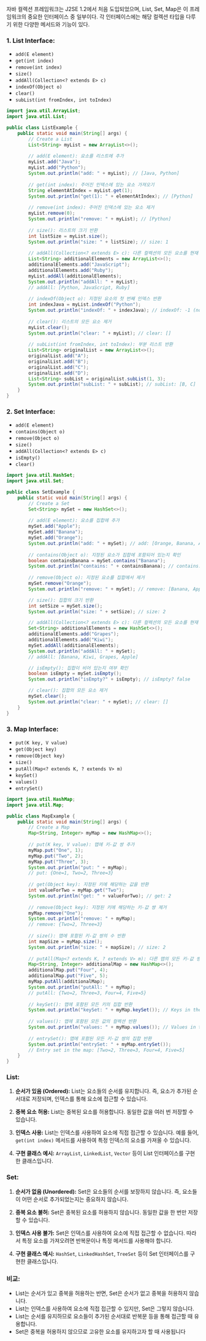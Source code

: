자바 컬렉션 프레임워크는 J2SE 1.2에서 처음 도입되었으며, List, Set, Map은 이 프레임워크의 중요한 인터페이스 중 일부이다. 각 인터페이스에는 해당 컬렉션 타입을 다루기 위한 다양한 메서드와 기능이 있다. 
### 1. List Interface:

- `add(E element)`
- `get(int index)`
- `remove(int index)`
- `size()`
- `addAll(Collection<? extends E> c)`
- `indexOf(Object o)`
- `clear()`
- `subList(int fromIndex, int toIndex)`
```java
import java.util.ArrayList;
import java.util.List;

public class ListExample {
    public static void main(String[] args) {
        // Create a List
        List<String> myList = new ArrayList<>();
        
        // add(E element): 요소를 리스트에 추가
        myList.add("Java");
        myList.add("Python");
        System.out.println("add: " + myList); // [Java, Python]
        
        // get(int index): 주어진 인덱스에 있는 요소 가져오기
        String elementAtIndex = myList.get(1);
        System.out.println("get(1): " + elementAtIndex); // [Python]
        
        // remove(int index): 주어진 인덱스에 있는 요소 제거
        myList.remove(0);
        System.out.println("remove: " + myList); // [Python]
        
        // size(): 리스트의 크기 반환
        int listSize = myList.size();
        System.out.println("size: " + listSize); // size: 1
        
        // addAll(Collection<? extends E> c): 다른 컬렉션의 모든 요소를 현재 리스트에 추가
        List<String> additionalElements = new ArrayList<>();
        additionalElements.add("JavaScript");
        additionalElements.add("Ruby");
        myList.addAll(additionalElements);
        System.out.println("addAll: " + myList);
        // addAll: [Python, JavaScript, Ruby]
        
        // indexOf(Object o): 지정된 요소의 첫 번째 인덱스 반환
        int indexJava = myList.indexOf("Python");
        System.out.println("indexOf: " + indexJava); // indexOf: -1 (not found)
        
        // clear(): 리스트의 모든 요소 제거
        myList.clear();
        System.out.println("clear: " + myList); // clear: []
        
        // subList(int fromIndex, int toIndex): 부분 리스트 반환
        List<String> originalList = new ArrayList<>();
        originalList.add("A");
        originalList.add("B");
        originalList.add("C");
        originalList.add("D");
        List<String> subList = originalList.subList(1, 3);
        System.out.println("subList: " + subList); // subList: [B, C]
    }
}
```

### 2. Set Interface:

- `add(E element)`
- `contains(Object o)`
- `remove(Object o)`
- `size()`
- `addAll(Collection<? extends E> c)`
- `isEmpty()`
- `clear()`
```java
import java.util.HashSet;
import java.util.Set;

public class SetExample {
    public static void main(String[] args) {
        // Create a Set
        Set<String> mySet = new HashSet<>();
        
        // add(E element): 요소를 집합에 추가
        mySet.add("Apple");
        mySet.add("Banana");
        mySet.add("Orange");
        System.out.println("add: " + mySet); // add: [Orange, Banana, Apple]
        
        // contains(Object o): 지정된 요소가 집합에 포함되어 있는지 확인
        boolean containsBanana = mySet.contains("Banana");
        System.out.println("contains: " + containsBanana); // contains: true
        
        // remove(Object o): 지정된 요소를 집합에서 제거
        mySet.remove("Orange");
        System.out.println("remove: " + mySet); // remove: [Banana, Apple]

        // size(): 집합의 크기 반환
        int setSize = mySet.size();
        System.out.println("size: " + setSize); // size: 2

        // addAll(Collection<? extends E> c): 다른 컬렉션의 모든 요소를 현재 집합에 추가
        Set<String> additionalElements = new HashSet<>();
        additionalElements.add("Grapes");
        additionalElements.add("Kiwi");
        mySet.addAll(additionalElements);
        System.out.println("addAll: " + mySet);
        // addAll: [Banana, Kiwi, Grapes, Apple]

        // isEmpty(): 집합이 비어 있는지 여부 확인
        boolean isEmpty = mySet.isEmpty();
        System.out.println("isEmpty?" + isEmpty); // isEmpty? false

        // clear(): 집합의 모든 요소 제거
        mySet.clear();
        System.out.println("clear: " + mySet); // clear: []
    }
}
```
### 3. Map Interface:

- `put(K key, V value)`
- `get(Object key)`
- `remove(Object key)`
- `size()`
- `putAll(Map<? extends K, ? extends V> m)`
- `keySet()`
- `values()`
- `entrySet()`
```java
import java.util.HashMap;
import java.util.Map;

public class MapExample {
    public static void main(String[] args) {
        // Create a Map
        Map<String, Integer> myMap = new HashMap<>();
        
        // put(K key, V value): 맵에 키-값 쌍 추가
        myMap.put("One", 1);
        myMap.put("Two", 2);
        myMap.put("Three", 3);
        System.out.println("put: " + myMap);
        // put: {One=1, Two=2, Three=3}
        
        // get(Object key): 지정된 키에 해당하는 값을 반환
        int valueForTwo = myMap.get("Two");
        System.out.println("get: " + valueForTwo); // get: 2
        
        // remove(Object key): 지정된 키에 해당하는 키-값 쌍 제거
        myMap.remove("One");
        System.out.println("remove: " + myMap);
        // remove: {Two=2, Three=3}
        
        // size(): 맵에 포함된 키-값 쌍의 수 반환
        int mapSize = myMap.size();
        System.out.println("size: " + mapSize); // size: 2
        
        // putAll(Map<? extends K, ? extends V> m): 다른 맵의 모든 키-값 쌍을 현재 맵에 추가
        Map<String, Integer> additionalMap = new HashMap<>();
        additionalMap.put("Four", 4);
        additionalMap.put("Five", 5);
        myMap.putAll(additionalMap);
        System.out.println("putAll: " + myMap);
        // putAll: {Two=2, Three=3, Four=4, Five=5}
        
        // keySet(): 맵에 포함된 모든 키의 집합 반환
        System.out.println("keySet: " + myMap.keySet()); // Keys in the map: [Two, Three, Four, Five]
        
        // values(): 맵에 포함된 모든 값의 컬렉션 반환
        System.out.println("values: " + myMap.values()); // Values in the map: [2, 3, 4, 5]
        
        // entrySet(): 맵에 포함된 모든 키-값 쌍의 집합 반환
        System.out.println("entrySet: " + myMap.entrySet());
        // Entry set in the map: [Two=2, Three=3, Four=4, Five=5]
    }
}

```



### List:

1. **순서가 있음 (Ordered):** List는 요소들의 순서를 유지합니다. 즉, 요소가 추가된 순서대로 저장되며, 인덱스를 통해 요소에 접근할 수 있습니다.
    
2. **중복 요소 허용:** List는 중복된 요소를 허용합니다. 동일한 값을 여러 번 저장할 수 있습니다.
    
3. **인덱스 사용:** List는 인덱스를 사용하여 요소에 직접 접근할 수 있습니다. 예를 들어, `get(int index)` 메서드를 사용하여 특정 인덱스의 요소를 가져올 수 있습니다.
    
4. **구현 클래스 예시:** `ArrayList`, `LinkedList`, `Vector` 등이 List 인터페이스를 구현한 클래스입니다.
    

### Set:

1. **순서가 없음 (Unordered):** Set은 요소들의 순서를 보장하지 않습니다. 즉, 요소들이 어떤 순서로 추가되었는지는 중요하지 않습니다.
    
2. **중복 요소 불허:** Set은 중복된 요소를 허용하지 않습니다. 동일한 값을 한 번만 저장할 수 있습니다.
    
3. **인덱스 사용 불가:** Set은 인덱스를 사용하여 요소에 직접 접근할 수 없습니다. 따라서 특정 요소를 가져오려면 반복문이나 특정 메서드를 사용해야 합니다.
    
4. **구현 클래스 예시:** `HashSet`, `LinkedHashSet`, `TreeSet` 등이 Set 인터페이스를 구현한 클래스입니다.
    

### 비교:

- List는 순서가 있고 중복을 허용하는 반면, Set은 순서가 없고 중복을 허용하지 않습니다.
- List는 인덱스를 사용하여 요소에 직접 접근할 수 있지만, Set은 그렇지 않습니다.
- List는 순서를 유지하므로 요소들이 추가된 순서대로 반복문 등을 통해 접근할 때 유용합니다.
- Set은 중복을 허용하지 않으므로 고유한 요소를 유지하고자 할 때 사용됩니다